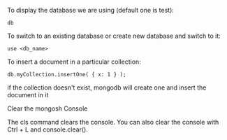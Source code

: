 To display the database we are using (default one is test): 
```
db
```
To switch to an existing database or create new database and switch to it:
```
use <db_name>
```
To insert a document in a particular collection:
```
db.myCollection.insertOne( { x: 1 } );
```
if the collection doesn't exist, mongodb will create one and insert the document in it

Clear the mongosh Console

The cls command clears the console. You can also clear the console with Ctrl + L and console.clear().
